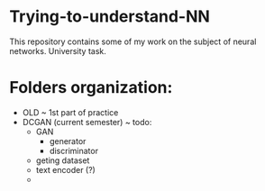 # Trying-to-understand-NN

This repository contains some of my work on the subject of neural networks. 
University task.

# Folders organization:
- OLD
~ 1st part of practice
- DCGAN (current semester)
~ todo:
    - GAN
        - generator
        - discriminator
    - geting dataset
    - text encoder (?)
    - 
